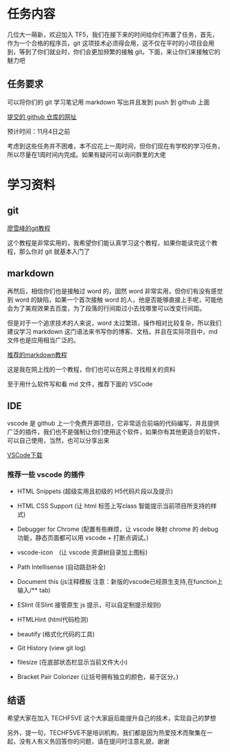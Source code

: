 # 任务内容

几位大一萌新，欢迎加入 TF5，我们在接下来的时间给你们布置了任务，首先，作为一个合格的程序员，git 这项技术必须得会用，这不仅在平时的小项目会用到，等到了你们就业时，你们会更加频繁的接触 git。下面，来让你们来接触它的魅力吧

## 任务要求

可以将你们的 git 学习笔记用 markdown 写出并且发到 push 到 github 上面

[提交的 github 仓库的网址](https://github.com/TECHF5VE/TechMap-Works)

预计时间：11月4日之前

考虑到这些任务并不困难，本不应花上一周时间，但你们现在有学校的学习任务，所以尽量在1周时间内完成。如果有疑问可以询问群里的大佬

# 学习资料

## git

[廖雪峰的git教程](https://www.liaoxuefeng.com/wiki/896043488029600)

这个教程是非常实用的，我希望你们能认真学习这个教程，如果你能读完这个教程，那么你对 git 就基本入门了

## markdown

再然后，相信你们也是接触过 word 的，固然 word 非常实用，但你们有没有感觉到 word 的缺陷，如果一个首次接触 word 的人，他是否能够直接上手呢，可能他会为了美观效果去百度，为了段落的行间距过小去找哪里可以改变行间距。

但是对于一个追求技术的人来说，word 太过繁琐，操作相对比较复杂，所以我们建议学习 markdown 这门语法来书写你的博客、文档，并且在实际项目中，md 文件也是应用相当广泛的。

[推荐的markdown教程](https://www.jianshu.com/p/191d1e21f7ed)

这是我在网上找的一个教程，你们也可以在网上寻找相关的资料

至于用什么软件写和看 md 文件，推荐下面的 VSCode

## IDE

vscode 是 github 上一个免费开源项目，它非常适合前端的代码编写，并且提供广泛的插件，我们也不是强制让你们使用这个软件，如果你有其他更适合的软件，可以自己使用，当然，也可以分享出来

[VSCode下载](https://code.visualstudio.com/)

### 推荐一些 vscode 的插件

+ HTML Snippets (超级实用且初级的 H5代码片段以及提示)

+ HTML CSS Support (让 html 标签上写class 智能提示当前项目所支持的样式)

+ Debugger for Chrome (配置有些麻烦，让 vscode 映射 chrome 的 debug功能，静态页面都可以用 vscode + 打断点调试。)

+ vscode-icon　(让 vscode 资源树目录加上图标)

+ Path Intellisense (自动路劲补全)

+ Document this (js注释模板 注意：新版的vscode已经原生支持,在function上输入/** tab)

+ ESlint (ESlint 接管原生 js 提示，可以自定制提示规则)

+ HTMLHint (html代码检测)

+ beautify (格式化代码的工具)

+ Git History (view git log)

+ filesize (在底部状态栏显示当前文件大小)

+ Bracket Pair Colorizer (让括号拥有独立的颜色，易于区分。)

## 结语

希望大家在加入 TECHF5VE 这个大家庭后能提升自己的技术，实现自己的梦想

另外，提一句，TECHF5VE不是培训机构，我们都是因为热爱技术而聚集在一起，没有人有义务回答你的问题，请在提问时注意礼貌，谢谢